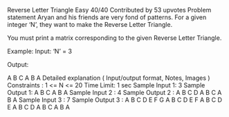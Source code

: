  Reverse Letter Triangle
Easy
40/40
Contributed by
53 upvotes
Problem statement
Aryan and his friends are very fond of patterns. For a given integer ‘N’, they want to make the Reverse Letter Triangle.

You must print a matrix corresponding to the given Reverse Letter Triangle.

Example:
Input: ‘N’ = 3

Output: 

A B C
A B
A
Detailed explanation ( Input/output format, Notes, Images )
Constraints :
1  <= N <= 20
Time Limit: 1 sec
Sample Input 1:
3
Sample Output 1:
A B C
A B
A
Sample Input 2 :
4
Sample Output 2 :
A B C D
A B C
A B
A
Sample Input 3 :
7
Sample Output 3 :
A B C D E F G 
A B C D E F 
A B C D E 
A B C D 
A B C 
A B 
A 
